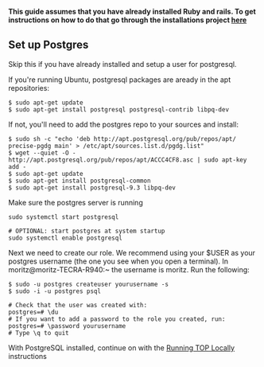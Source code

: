 **This guide assumes that you have already installed Ruby and rails. To get instructions on how to do that go through the installations project [here](https://www.theodinproject.com/courses/web-development-101#installations)**

## Set up Postgres
Skip this if you have already installed and setup a user for postgresql.

If you're running Ubuntu, postgresql packages are aready in the apt repositories:
```
$ sudo apt-get update
$ sudo apt-get install postgresql postgresql-contrib libpq-dev
```

If not, you'll need to add the postgres repo to your sources and install:
```
$ sudo sh -c "echo 'deb http://apt.postgresql.org/pub/repos/apt/ precise-pgdg main' > /etc/apt/sources.list.d/pgdg.list"
$ wget --quiet -O - http://apt.postgresql.org/pub/repos/apt/ACCC4CF8.asc | sudo apt-key add -
$ sudo apt-get update
$ sudo apt-get install postgresql-common
$ sudo apt-get install postgresql-9.3 libpq-dev
```

Make sure the postgres server is running
```
sudo systemctl start postgresql

# OPTIONAL: start postgres at system startup
sudo systemctl enable postgresql
```
Next we need to create our role. We recommend using your $USER as your postgres username (the one you see when you open a terminal). In moritz@moritz-TECRA-R940:~ the username is moritz.  Run the following:
```
$ sudo -u postgres createuser yourusername -s
$ sudo -i -u postgres psql
```

```
# Check that the user was created with:
postgres=# \du
# If you want to add a password to the role you created, run:
postgres=# \password yourusername
# Type \q to quit
```

With PostgreSQL installed, continue on with the [Running TOP Locally](https://github.com/TheOdinProject/theodinproject/wiki/Running-The-Odin-Project-Locally) instructions